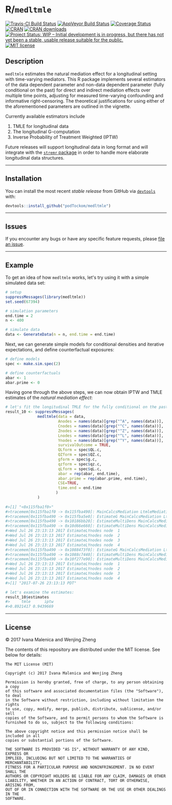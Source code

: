 
<!-- README.md is generated from README.Rmd. Please edit that file -->
R/`medltmle`
============

[![Travis-CI Build Status](https://travis-ci.org/podTockom/medltmle.svg?branch=master)](https://travis-ci.org/podTockom/medltmle) [![AppVeyor Build Status](https://ci.appveyor.com/api/projects/status/github/podTockom/medltmle?branch=master&svg=true)](https://ci.appveyor.com/project/podTockom/medltmle) [![Coverage Status](https://img.shields.io/codecov/c/github/podTockom/medltmle/master.svg)](https://codecov.io/github/podTockom/medltmle?branch=master) [![CRAN](http://www.r-pkg.org/badges/version/medltmle)](http://www.r-pkg.org/pkg/medltmle) [![CRAN downloads](https://cranlogs.r-pkg.org/badges/medltmle)](https://CRAN.R-project.org/package=medltmle) [![Project Status: WIP – Initial development is in progress, but there has not yet been a stable, usable release suitable for the public.](http://www.repostatus.org/badges/latest/wip.svg)](http://www.repostatus.org/#wip) [![MIT license](http://img.shields.io/badge/license-MIT-brightgreen.svg)](http://opensource.org/licenses/MIT)

Description
-----------

`medltmle` estimates the natural mediation effect for a longitudinal setting with time-varying mediators. This R package implements several estimators of the data dependent parameter and non-data dependent parameter (fully conditional on the past) for direct and indirect mediation effects over multiple time points, adjusting for measured time-varying confounding and informative right-censoring. The theoretical justifications for using either of the aforementioned parameters are outlined in the vignette.

Currently available estimators include

1.  TMLE for longitudinal data
2.  The longitudinal G-computation
3.  Inverse Probability of Treatment Weighted (IPTW)

Future releases will support longitudinal data in long format and will integrate with the [`stremr` package](https://github.com/osofr/stremr) in order to handle more elaborate longitudinal data structures.

------------------------------------------------------------------------

Installation
------------

You can install the most recent *stable release* from GitHub via [`devtools`](https://www.rstudio.com/products/rpackages/devtools/) with:

``` r
devtools::install_github("podTockom/medltmle")
```

------------------------------------------------------------------------

Issues
------

If you encounter any bugs or have any specific feature requests, please [file an issue](https://github.com/podTockom/medltmle/issues).

------------------------------------------------------------------------

Example
-------

To get an idea of how `medltmle` works, let's try using it with a simple simulated data set:

``` r
# setup
suppressMessages(library(medltmle))
set.seed(67394)

# simulation parameters
end.time = 2
n <- 400

# simulate data
data <- GenerateData(n = n, end.time = end.time)
```

Next, we can generate simple models for conditional densities and iterative expectations, and define counterfactual exposures:

``` r
# define models
spec <- make.sim.spec(2)

# define counterfactuals
abar <- 1
abar.prime <- 0
```

Having gone through the above steps, we can now obtain IPTW and TMLE estimates of the *natural mediation effect*:

``` r
# let's fit the longitudinal TMLE for the fully conditional on the past mediation parameter:
result_10 <- suppressMessages(
              medltmle(data = data,
                       Anodes = names(data)[grep("^A", names(data))],
                       Cnodes = names(data)[grep("^C", names(data))],
                       Znodes = names(data)[grep("^Z", names(data))],
                       Lnodes = names(data)[grep("^L", names(data))],
                       Ynodes = names(data)[grep("^Y", names(data))],
                       survivalOutcome = TRUE,
                       QLform = spec$QL.c,
                       QZform = spec$QZ.c,
                       gform = spec$g.c,
                       qzform = spec$qz.c,
                       qLform = spec$qL.c,
                       abar = rep(abar, end.time),
                       abar.prime = rep(abar.prime, end.time),
                       CSE=TRUE,
                       time.end = end.time
                      )
              )
              
#>[1] "<0x115fba1f0>"
#>tracemem[0x115fba1f0 -> 0x115fba490]: MainCalcsMediation LtmleMediationMSMFromInputs ltmleMediation medltmle #>withCallingHandlers suppressMessages 
#>tracemem[0x115fba490 -> 0x115fba5e0]: EstimateG MainCalcsMediation LtmleMediationMSMFromInputs ltmleMediation #>medltmle withCallingHandlers suppressMessages 
#>tracemem[0x115fba490 -> 0x10186bb20]: EstimateMultiDens MainCalcsMediation LtmleMediationMSMFromInputs #>ltmleMediation medltmle withCallingHandlers suppressMessages 
#>tracemem[0x115fba490 -> 0x10d66e660]: EstimateMultiDens MainCalcsMediation LtmleMediationMSMFromInputs #>ltmleMediation medltmle withCallingHandlers suppressMessages 
#>Wed Jul 26 23:13:13 2017 EstimateLYnodes node  1 
#>Wed Jul 26 23:13:13 2017 EstimateLYnodes node  2 
#>Wed Jul 26 23:13:13 2017 EstimateLYnodes node  3 
#>Wed Jul 26 23:13:13 2017 EstimateLYnodes node  4 
#>tracemem[0x115fba490 -> 0x1088473f0]: EstimateG MainCalcsMediation LtmleMediationMSMFromInputs ltmleMediation #>medltmle withCallingHandlers suppressMessages 
#>tracemem[0x115fba490 -> 0x1088c7440]: EstimateMultiDens MainCalcsMediation LtmleMediationMSMFromInputs #>ltmleMediation medltmle withCallingHandlers suppressMessages 
#>tracemem[0x115fba490 -> 0x10f277e90]: EstimateMultiDens MainCalcsMediation LtmleMediationMSMFromInputs #>ltmleMediation medltmle withCallingHandlers suppressMessages 
#>Wed Jul 26 23:13:13 2017 EstimateLYnodes node  1 
#>Wed Jul 26 23:13:13 2017 EstimateLYnodes node  2 
#>Wed Jul 26 23:13:13 2017 EstimateLYnodes node  3 
#>Wed Jul 26 23:13:13 2017 EstimateLYnodes node  4 
#>[1] "2017-07-26 23:13:13 PDT"

# let's examine the estimates:
result_10$estimates
#>     tmle      iptw 
#>0.8921417 0.9439669
```

------------------------------------------------------------------------

License
-------

© 2017 Ivana Malenica and Wenjing Zheng

The contents of this repository are distributed under the MIT license. See below for details:

    The MIT License (MIT)

    Copyright (c) 2017 Ivana Malenica and Wenjing Zheng

    Permission is hereby granted, free of charge, to any person obtaining a copy
    of this software and associated documentation files (the "Software"), to deal
    in the Software without restriction, including without limitation the rights
    to use, copy, modify, merge, publish, distribute, sublicense, and/or sell
    copies of the Software, and to permit persons to whom the Software is
    furnished to do so, subject to the following conditions:

    The above copyright notice and this permission notice shall be included in all
    copies or substantial portions of the Software.

    THE SOFTWARE IS PROVIDED "AS IS", WITHOUT WARRANTY OF ANY KIND, EXPRESS OR
    IMPLIED, INCLUDING BUT NOT LIMITED TO THE WARRANTIES OF MERCHANTABILITY,
    FITNESS FOR A PARTICULAR PURPOSE AND NONINFRINGEMENT. IN NO EVENT SHALL THE
    AUTHORS OR COPYRIGHT HOLDERS BE LIABLE FOR ANY CLAIM, DAMAGES OR OTHER
    LIABILITY, WHETHER IN AN ACTION OF CONTRACT, TORT OR OTHERWISE, ARISING FROM,
    OUT OF OR IN CONNECTION WITH THE SOFTWARE OR THE USE OR OTHER DEALINGS IN THE
    SOFTWARE.
